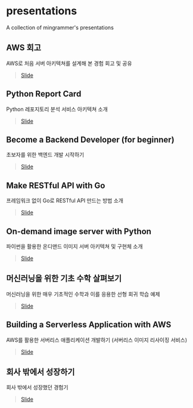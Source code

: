 # presentations
A collection of mingrammer's presentations

## AWS 회고

AWS로 처음 서버 아키텍쳐를 설계해 본 경험 회고 및 공유

> [Slide](https://speakerdeck.com/mingrammer/cobo-seobeo-gaebaljayi-aws-hoego)

## Python Report Card

Python 레포지토리 분석 서비스 아키텍쳐 소개

> [Slide](https://speakerdeck.com/mingrammer/python-report-card)

## Become a Backend Developer (for beginner)

초보자를 위한 백엔드 개발 시작하기

> [Slide](https://speakerdeck.com/mingrammer/become-a-backend-developer)

## Make RESTful API with Go

프레임워크 없이 Go로 RESTful API 만드는 방법 소개

> [Slide](https://speakerdeck.com/mingrammer/make-restful-api-with-go)

## On-demand image server with Python

파이썬을 활용한 온디맨드 이미지 서버 아키텍쳐 및 구현체 소개

> [Slide](https://speakerdeck.com/mingrammer/on-demand-image-server-with-python)

## 머신러닝을 위한 기초 수학 살펴보기

머신러닝을 위한 매우 기초적인 수학과 이를 응용한 선형 회귀 학습 예제

> [Slide](https://speakerdeck.com/mingrammer/on-demand-image-server-with-python)

## Building a Serverless Application with AWS

AWS를 활용한 서버리스 애플리케이션 개발하기 (서버리스 이미지 리사이징 서비스)

> [Slide](https://speakerdeck.com/mingrammer/building-a-serverless-application-with-aws)

## 회사 밖에서 성장하기

회사 밖에서 성장했던 경험기

> [Slide](https://speakerdeck.com/mingrammer/hoesa-baggeseo-seongjanghagi)
